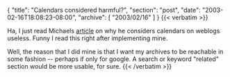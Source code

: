 {
  "title": "Calendars considered harmful?",
  "section": "post",
  "date": "2003-02-16T18:08:23-08:00",
  "archive": [
    "2003/02/16"
  ]
}
{{< verbatim >}}
<P>Ha, I just read Michaels <a href="http://michaelw.net/Articles/Idontgettheweblogcalendar.html">article</a> on why he considers calendars on weblogs useless.  Funny I read this right after implementing mine.
<P>Well, the reason that I did mine is that I want my archives to be reachable in some fashion -- perhaps if only for google.  A search or keyword "related" section would be more usable, for sure.
{{< /verbatim >}}
